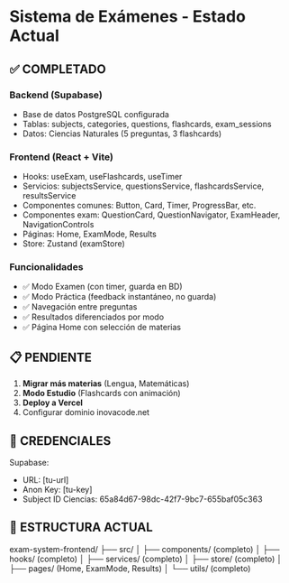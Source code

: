 # Sistema de Exámenes - Estado Actual

## ✅ COMPLETADO

### Backend (Supabase)
- Base de datos PostgreSQL configurada
- Tablas: subjects, categories, questions, flashcards, exam_sessions
- Datos: Ciencias Naturales (5 preguntas, 3 flashcards)

### Frontend (React + Vite)
- Hooks: useExam, useFlashcards, useTimer
- Servicios: subjectsService, questionsService, flashcardsService, resultsService
- Componentes comunes: Button, Card, Timer, ProgressBar, etc.
- Componentes exam: QuestionCard, QuestionNavigator, ExamHeader, NavigationControls
- Páginas: Home, ExamMode, Results
- Store: Zustand (examStore)

### Funcionalidades
- ✅ Modo Examen (con timer, guarda en BD)
- ✅ Modo Práctica (feedback instantáneo, no guarda)
- ✅ Navegación entre preguntas
- ✅ Resultados diferenciados por modo
- ✅ Página Home con selección de materias

## 📋 PENDIENTE

1. **Migrar más materias** (Lengua, Matemáticas)
2. **Modo Estudio** (Flashcards con animación)
3. **Deploy a Vercel**
4. Configurar dominio inovacode.net

## 🔑 CREDENCIALES

Supabase:
- URL: [tu-url]
- Anon Key: [tu-key]
- Subject ID Ciencias: 65a84d67-98dc-42f7-9bc7-655baf05c363

## 📁 ESTRUCTURA ACTUAL

exam-system-frontend/
├── src/
│   ├── components/ (completo)
│   ├── hooks/ (completo)
│   ├── services/ (completo)
│   ├── store/ (completo)
│   ├── pages/ (Home, ExamMode, Results)
│   └── utils/ (completo)